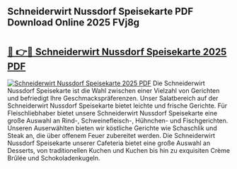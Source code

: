 ## Schneiderwirt Nussdorf Speisekarte PDF Download Online 2025 FVj8g

# <h2><a href="http://gc86kb.nevu.top/?p=Schneiderwirt+Nussdorf+Speisekarte">🔗 👉🔴 Schneiderwirt Nussdorf Speisekarte 2025 PDF</a></h2>

[![Schneiderwirt Nussdorf Speisekarte 2025 PDF](https://i.imgur.com/dBaPXMq.png)](http://gc86kb.nevu.top/?p=Schneiderwirt+Nussdorf+Speisekarte)
Die Schneiderwirt Nussdorf Speisekarte ist die Wahl zwischen einer Vielzahl von Gerichten und befriedigt Ihre Geschmackspräferenzen. Unser Salatbereich auf der Schneiderwirt Nussdorf Speisekarte bietet leichte und frische Gerichte. Für Fleischliebhaber bietet unsere Schneiderwirt Nussdorf Speisekarte eine große Auswahl an Rind-, Schweinefleisch-, Hühnchen- und Fischgerichten. Unseren Auserwählten bieten wir köstliche Gerichte wie Schaschlik und Steak an, die über offenem Feuer zubereitet werden. Die Schneiderwirt Nussdorf Speisekarte unserer Cafeteria bietet eine große Auswahl an Desserts, von traditionellen Kuchen und Kuchen bis hin zu exquisiten Crème Brûlée und Schokoladenkugeln.
